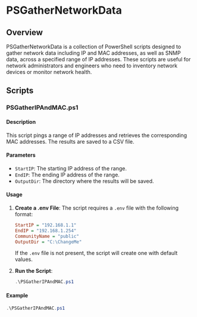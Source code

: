 # PSGatherNetworkData

## Overview
PSGatherNetworkData is a collection of PowerShell scripts designed to gather network data including IP and MAC addresses, as well as SNMP data, across a specified range of IP addresses. These scripts are useful for network administrators and engineers who need to inventory network devices or monitor network health.

## Scripts

### PSGatherIPAndMAC.ps1

#### Description
This script pings a range of IP addresses and retrieves the corresponding MAC addresses. The results are saved to a CSV file.

#### Parameters
- `StartIP`: The starting IP address of the range.
- `EndIP`: The ending IP address of the range.
- `OutputDir`: The directory where the results will be saved.

#### Usage
1. **Create a .env File**: The script requires a `.env` file with the following format:
    ```ini
    StartIP = "192.168.1.1"
    EndIP = "192.168.1.254"
    CommunityName = "public"
    OutputDir = "C:\ChangeMe"
    ```
    If the `.env` file is not present, the script will create one with default values.

2. **Run the Script**:
    ```powershell
    .\PSGatherIPAndMAC.ps1
    ```

#### Example
```powershell
.\PSGatherIPAndMAC.ps1
```
<!-- Purpose: Pings a IP range and retrieves the corresponding MAC addresses saved to a CSV file. -->
<!-- INSTALL_COMMAND: curl -L -o PSGatherIPAndMAC.ps1 https://raw.githubusercontent.com/mrdatawolf/PSGatherNetworkData/refs/heads/main/PSGatherIPAndMAC.ps1; curl -L -o PSGatherIPAndMAC.ps1 https://raw.githubusercontent.com/mrdatawolf/PSGatherNetworkData/refs/heads/main/PSGatherSNMPData.ps1 -->
<!-- RUN_COMMAND: ./PSGatherIPAndMAC.ps1 -->
